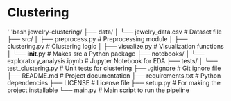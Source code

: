 # Clustering
'''bash
jewelry-clustering/
├── data/
│   └── jewelry_data.csv          # Dataset file
├── src/
│   ├── preprocess.py             # Preprocessing module
│   ├── clustering.py             # Clustering logic
│   ├── visualize.py              # Visualization functions
│   └── __init__.py               # Makes src a Python package
├── notebooks/
│   └── exploratory_analysis.ipynb # Jupyter Notebook for EDA
├── tests/
│   └── test_clustering.py        # Unit tests for clustering
├── .gitignore                    # Git ignore file
├── README.md                     # Project documentation
├── requirements.txt              # Python dependencies
├── LICENSE                       # License file
├── setup.py                      # For making the project installable
└── main.py                       # Main script to run the pipeline
